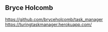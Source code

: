 ## Bryce Holcomb
https://github.com/bryceholcomb/task_manager
https://turingtaskmanager.herokuapp.com/
